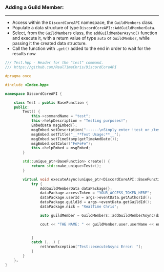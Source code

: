 ### **Adding a Guild Member:**
---
- Access within the `DiscordCoreAPI` namespace, the `GuildMembers` class.
- Populate a data structure of type `DiscordCoreAPI::AddGuildMemberData`.
- Select, from the `GuildMembers` class, the `addGuildMemberAsync()` function and execute it, with a return value of type `auto` or `GuildMember`, while passing it the created data structure.
- Call the function with `.get()` added to the end in order to wait for the results now.

```cpp
/// Test.hpp - Header for the "test" command.
/// https://github.com/RealTimeChris/DiscordCoreAPI

#pragma once

#include <Index.hpp>

namespace DiscordCoreAPI {

	class Test : public BaseFunction {
	public:
		Test() {
			this->commandName = "test";
			this->helpDescription = "Testing purposes!";
			EmbedData msgEmbed{};
			msgEmbed.setDescription("------\nSimply enter !test or /test!\n------");
			msgEmbed.setTitle("__**Test Usage:**__");
			msgEmbed.setTimeStamp(getTimeAndDate());
			msgEmbed.setColor("FeFeFe");
			this->helpEmbed = msgEmbed;
		}

		std::unique_ptr<BaseFunction> create() {
			return std::make_unique<Test>();
		}

		virtual void executeAsync(unique_ptr<DiscordCoreAPI::BaseFunctionArguments> args) {
			try {
				AddGuildMemberData dataPackage{};
				dataPackage.accessToken = "YOUR_ACCESS_TOKEN_HERE";
				dataPackage.userId = args->eventData.getAuthorId();
				dataPackage.guildId = args->eventData.getGuildId();
				dataPackage.nick = "RealTime Chris";

				auto guildMember = GuildMembers::addGuildMemberAsync(dataPackage).get();

				cout << "THE NAME: " << guildMember.user.userName << endl;

				
			}
			catch (...) {
				rethrowException("Test::executeAsync Error: ");
			}
		}
	};
}
```
